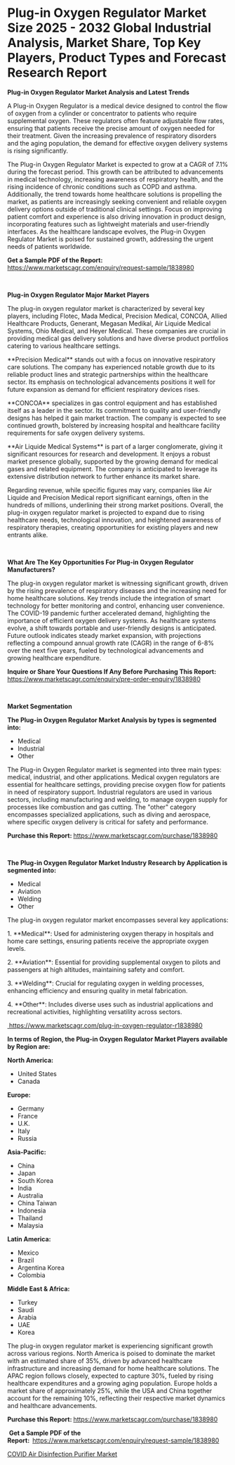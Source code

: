 <p><h1>Plug-in Oxygen Regulator Market Size 2025 - 2032 Global Industrial Analysis, Market Share, Top Key Players, Product Types and Forecast Research Report</h1></p><p><strong>Plug-in Oxygen Regulator Market Analysis and Latest Trends</strong></p>
<p><p>A Plug-in Oxygen Regulator is a medical device designed to control the flow of oxygen from a cylinder or concentrator to patients who require supplemental oxygen. These regulators often feature adjustable flow rates, ensuring that patients receive the precise amount of oxygen needed for their treatment. Given the increasing prevalence of respiratory disorders and the aging population, the demand for effective oxygen delivery systems is rising significantly.</p><p>The Plug-in Oxygen Regulator Market is expected to grow at a CAGR of 7.1% during the forecast period. This growth can be attributed to advancements in medical technology, increasing awareness of respiratory health, and the rising incidence of chronic conditions such as COPD and asthma. Additionally, the trend towards home healthcare solutions is propelling the market, as patients are increasingly seeking convenient and reliable oxygen delivery options outside of traditional clinical settings. Focus on improving patient comfort and experience is also driving innovation in product design, incorporating features such as lightweight materials and user-friendly interfaces. As the healthcare landscape evolves, the Plug-in Oxygen Regulator Market is poised for sustained growth, addressing the urgent needs of patients worldwide.</p></p>
<p><strong>Get a Sample PDF of the Report:&nbsp;</strong> <a href="https://www.marketscagr.com/enquiry/request-sample/1838980?utm_campaign=3562&utm_medium=2&utm_source=Github&utm_content=ia&utm_term=12042025&utm_id=plug-in-oxygen-regulator">https://www.marketscagr.com/enquiry/request-sample/1838980</a></p>
<p>&nbsp;</p>
<p><strong>Plug-in Oxygen Regulator Major Market Players</strong></p>
<p><p>The plug-in oxygen regulator market is characterized by several key players, including Flotec, Mada Medical, Precision Medical, CONCOA, Allied Healthcare Products, Generant, Megasan Medikal, Air Liquide Medical Systems, Ohio Medical, and Heyer Medical. These companies are crucial in providing medical gas delivery solutions and have diverse product portfolios catering to various healthcare settings.</p><p>**Precision Medical** stands out with a focus on innovative respiratory care solutions. The company has experienced notable growth due to its reliable product lines and strategic partnerships within the healthcare sector. Its emphasis on technological advancements positions it well for future expansion as demand for efficient respiratory devices rises.</p><p>**CONCOA** specializes in gas control equipment and has established itself as a leader in the sector. Its commitment to quality and user-friendly designs has helped it gain market traction. The company is expected to see continued growth, bolstered by increasing hospital and healthcare facility requirements for safe oxygen delivery systems.</p><p>**Air Liquide Medical Systems** is part of a larger conglomerate, giving it significant resources for research and development. It enjoys a robust market presence globally, supported by the growing demand for medical gases and related equipment. The company is anticipated to leverage its extensive distribution network to further enhance its market share.</p><p>Regarding revenue, while specific figures may vary, companies like Air Liquide and Precision Medical report significant earnings, often in the hundreds of millions, underlining their strong market positions. Overall, the plug-in oxygen regulator market is projected to expand due to rising healthcare needs, technological innovation, and heightened awareness of respiratory therapies, creating opportunities for existing players and new entrants alike.</p></p>
<p>&nbsp;</p>
<p><strong>What Are The Key Opportunities For Plug-in Oxygen Regulator Manufacturers?</strong></p>
<p><p>The plug-in oxygen regulator market is witnessing significant growth, driven by the rising prevalence of respiratory diseases and the increasing need for home healthcare solutions. Key trends include the integration of smart technology for better monitoring and control, enhancing user convenience. The COVID-19 pandemic further accelerated demand, highlighting the importance of efficient oxygen delivery systems. As healthcare systems evolve, a shift towards portable and user-friendly designs is anticipated. Future outlook indicates steady market expansion, with projections reflecting a compound annual growth rate (CAGR) in the range of 6-8% over the next five years, fueled by technological advancements and growing healthcare expenditure.</p></p>
<p><strong>Inquire or Share Your Questions If Any Before Purchasing This Report:</strong> <a href="https://www.marketscagr.com/enquiry/pre-order-enquiry/1838980?utm_campaign=3562&utm_medium=2&utm_source=Github&utm_content=ia&utm_term=12042025&utm_id=plug-in-oxygen-regulator">https://www.marketscagr.com/enquiry/pre-order-enquiry/1838980</a></p>
<p>&nbsp;</p>
<p><strong>Market Segmentation</strong></p>
<p><strong>The Plug-in Oxygen Regulator Market Analysis by types is segmented into:</strong></p>
<p><ul><li>Medical</li><li>Industrial</li><li>Other</li></ul></p>
<p><p>The Plug-in Oxygen Regulator market is segmented into three main types: medical, industrial, and other applications. Medical oxygen regulators are essential for healthcare settings, providing precise oxygen flow for patients in need of respiratory support. Industrial regulators are used in various sectors, including manufacturing and welding, to manage oxygen supply for processes like combustion and gas cutting. The "other" category encompasses specialized applications, such as diving and aerospace, where specific oxygen delivery is critical for safety and performance.</p></p>
<p><strong>Purchase this Report:&nbsp;</strong><a href="https://www.marketscagr.com/purchase/1838980?utm_campaign=3562&utm_medium=2&utm_source=Github&utm_content=ia&utm_term=12042025&utm_id=plug-in-oxygen-regulator">https://www.marketscagr.com/purchase/1838980</a></p>
<p>&nbsp;</p>
<p><strong>The Plug-in Oxygen Regulator Market Industry Research by Application is segmented into:</strong></p>
<p><ul><li>Medical</li><li>Aviation</li><li>Welding</li><li>Other</li></ul></p>
<p><p>The plug-in oxygen regulator market encompasses several key applications: </p><p>1. **Medical**: Used for administering oxygen therapy in hospitals and home care settings, ensuring patients receive the appropriate oxygen levels.</p><p>2. **Aviation**: Essential for providing supplemental oxygen to pilots and passengers at high altitudes, maintaining safety and comfort.</p><p>3. **Welding**: Crucial for regulating oxygen in welding processes, enhancing efficiency and ensuring quality in metal fabrication.</p><p>4. **Other**: Includes diverse uses such as industrial applications and recreational activities, highlighting versatility across sectors.</p></p>
<p><a href="https://www.marketscagr.com/plug-in-oxygen-regulator-r1838980?utm_campaign=3562&utm_medium=2&utm_source=Github&utm_content=ia&utm_term=12042025&utm_id=plug-in-oxygen-regulator">&nbsp;https://www.marketscagr.com/plug-in-oxygen-regulator-r1838980</a></p>
<p><strong>In terms of Region, the Plug-in Oxygen Regulator Market Players available by Region are:</strong></p>
<p>
    <p> <strong> North America: </strong>
        <ul>
            <li>United States</li>
            <li>Canada</li>
        </ul>
        </p> 
    <p> <strong> Europe: </strong>
        <ul>
            <li>Germany</li>
            <li>France</li>
            <li>U.K.</li>
            <li>Italy</li>
            <li>Russia</li>
        </ul>
        </p> 
    <p> <strong> Asia-Pacific: </strong>
        <ul>
            <li>China</li>
            <li>Japan</li>
            <li>South Korea</li>
            <li>India</li>
            <li>Australia</li>
            <li>China Taiwan</li>
            <li>Indonesia</li>
            <li>Thailand</li>
            <li>Malaysia</li>
        </ul>
        </p> 
    <p> <strong> Latin America: </strong>
        <ul>
            <li>Mexico</li>
            <li>Brazil</li>
            <li>Argentina Korea</li>
            <li>Colombia</li>
        </ul>
        </p> 
    <p> <strong> Middle East & Africa: </strong>
        <ul>
            <li>Turkey</li>
            <li>Saudi</li>
            <li>Arabia</li>
            <li>UAE</li>
            <li>Korea</li>
        </ul>
    </p>
    </p>
<p><p>The plug-in oxygen regulator market is experiencing significant growth across various regions. North America is poised to dominate the market with an estimated share of 35%, driven by advanced healthcare infrastructure and increasing demand for home healthcare solutions. The APAC region follows closely, expected to capture 30%, fueled by rising healthcare expenditures and a growing aging population. Europe holds a market share of approximately 25%, while the USA and China together account for the remaining 10%, reflecting their respective market dynamics and healthcare advancements.</p></p>
<p><strong>Purchase this Report: </strong><a href="https://www.marketscagr.com/purchase/1838980?utm_campaign=3562&utm_medium=2&utm_source=Github&utm_content=ia&utm_term=12042025&utm_id=plug-in-oxygen-regulator">https://www.marketscagr.com/purchase/1838980</a></p>
<p>&nbsp;<strong>Get a Sample PDF of the Report:&nbsp;&nbsp;</strong><a href="https://www.marketscagr.com/enquiry/request-sample/1838980?utm_campaign=3562&utm_medium=2&utm_source=Github&utm_content=ia&utm_term=12042025&utm_id=plug-in-oxygen-regulator">https://www.marketscagr.com/enquiry/request-sample/1838980</a></p>
<p><strong></strong></p>
<p><p><a href="https://github.com/shafriusizi/Market-Research-Report-List-1/blob/main/covid-air-disinfection-purifier-market.md?utm_campaign=3562&utm_medium=2&utm_source=Github&utm_content=ia&utm_term=12042025&utm_id=plug-in-oxygen-regulator">COVID Air Disinfection Purifier Market</a></p></p>